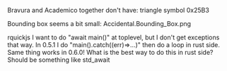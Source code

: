 
Bravura and Academico together don't have:
    triangle symbol 0x25B3

Bounding box seems a bit small:
    Accidental.Bounding_Box.png

rquickjs
    I want to do "await main()" at toplevel, but I don't get exceptions that way.
    In 0.5.1 I do "main().catch((err)=>...)" then do a loop in rust side.
    Same thing works in 0.6.0!
    What is the best way to do this in rust side? Should be something like std_await
